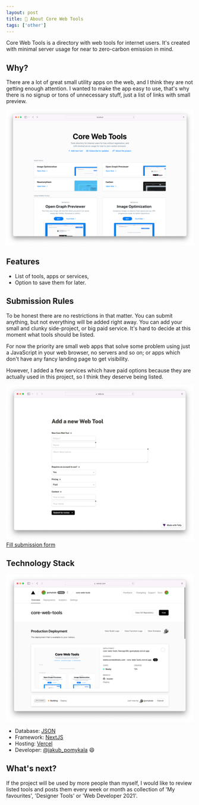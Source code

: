 ```yaml
---
layout: post
title: 🧰 About Core Web Tools
tags: ['other']
---
```


Core Web Tools is a directory with web tools for internet users. It's created with minimal server usage for near to zero-carbon emission in mind.

## Why?

There are a lot of great small utility apps on the web, and I think they are not getting enough attention.
I wanted to make the app easy to use, that's why there is no signup or tons of unnecessary stuff, just a list of links with small preview.

![Core Web Tools](/assets/2021-11-08/core-web-tools.png)

## Features

- List of tools, apps or services,
- Option to save them for later.

## Submission Rules

To be honest there are no restrictions in that matter. You can submit anything, but not everything will be added right away.
You can add your small and clunky side-project, or big paid service. It's hard to decide at this moment what tools should be listed.

For now the priority are small web apps that solve some problem using just a JavaScript in your web browser, no servers and so on; or apps which don't have any
fancy landing page to get visibility. 

However, I added a few services which have paid options because they are actually used in this project, so I think they deserve being listed.


![Core Web Tools Submission](/assets/2021-11-08/submit-core-web-tool.png)
[Fill submission form](https://tally.so/r/wzQp83)

## Technology Stack

![Core Web Tools Stack](/assets/2021-11-08/core-web-tools-deployment.png)

- Database: [JSON](https://www.json.org/json-en.html)
- Framework: [NextJS](https://nextjs.org)
- Hosting: [Vercel](https://vercel.com)
- Developer: [@jakub_pomykala](https://twitter.com/jakub_pomykala) 😄

## What's next?

If the project will be used by more people than myself, I would like to review listed tools and posts them 
every week or month as collection of 'My favourites', 'Designer Tools' or 'Web Developer 2021'.
